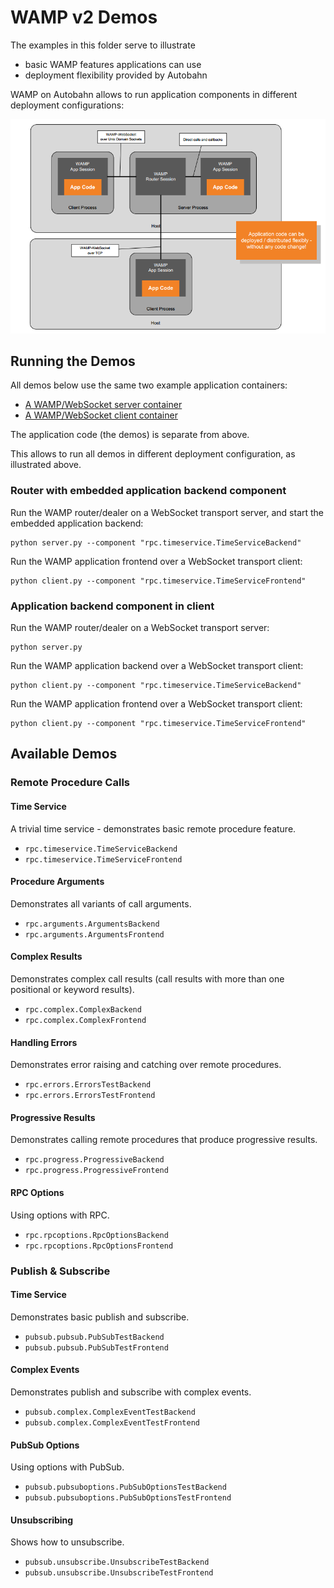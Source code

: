 # WAMP v2 Demos

The examples in this folder serve to illustrate

* basic WAMP features applications can use
* deployment flexibility provided by Autobahn

WAMP on Autobahn allows to run application components in different deployment configurations:

![Application Code Deployment Options](app_code_depl_options.png)

## Running the Demos

All demos below use the same two example application containers:

 * [A WAMP/WebSocket server container](server.py)
 * [A WAMP/WebSocket client container](client.py)

The application code (the demos) is separate from above.

This allows to run all demos in different deployment configuration, as illustrated above.


### Router with embedded application backend component

Run the WAMP router/dealer on a WebSocket transport server, and start the embedded application backend:

	python server.py --component "rpc.timeservice.TimeServiceBackend"

Run the WAMP application frontend over a WebSocket transport client:

	python client.py --component "rpc.timeservice.TimeServiceFrontend"


### Application backend component in client

Run the WAMP router/dealer on a WebSocket transport server:

	python server.py

Run the WAMP application backend over a WebSocket transport client:

	python client.py --component "rpc.timeservice.TimeServiceBackend"

Run the WAMP application frontend over a WebSocket transport client:

	python client.py --component "rpc.timeservice.TimeServiceFrontend"


## Available Demos

### Remote Procedure Calls

#### Time Service

A trivial time service - demonstrates basic remote procedure feature.

 * `rpc.timeservice.TimeServiceBackend`
 * `rpc.timeservice.TimeServiceFrontend`

#### Procedure Arguments

Demonstrates all variants of call arguments.

 * `rpc.arguments.ArgumentsBackend`
 * `rpc.arguments.ArgumentsFrontend`

#### Complex Results

Demonstrates complex call results (call results with more than one positional or keyword results).

 * `rpc.complex.ComplexBackend`
 * `rpc.complex.ComplexFrontend` 

#### Handling Errors

Demonstrates error raising and catching over remote procedures.

 * `rpc.errors.ErrorsTestBackend`
 * `rpc.errors.ErrorsTestFrontend` 

#### Progressive Results

Demonstrates calling remote procedures that produce progressive results.

 * `rpc.progress.ProgressiveBackend`
 * `rpc.progress.ProgressiveFrontend` 

#### RPC Options

Using options with RPC.

 * `rpc.rpcoptions.RpcOptionsBackend`
 * `rpc.rpcoptions.RpcOptionsFrontend` 


### Publish & Subscribe

#### Time Service

Demonstrates basic publish and subscribe.

 * `pubsub.pubsub.PubSubTestBackend`
 * `pubsub.pubsub.PubSubTestFrontend`

#### Complex Events

Demonstrates publish and subscribe with complex events.

 * `pubsub.complex.ComplexEventTestBackend`
 * `pubsub.complex.ComplexEventTestFrontend`

#### PubSub Options

Using options with PubSub.

 * `pubsub.pubsuboptions.PubSubOptionsTestBackend`
 * `pubsub.pubsuboptions.PubSubOptionsTestFrontend`

#### Unsubscribing

Shows how to unsubscribe.

 * `pubsub.unsubscribe.UnsubscribeTestBackend`
 * `pubsub.unsubscribe.UnsubscribeTestFrontend`
